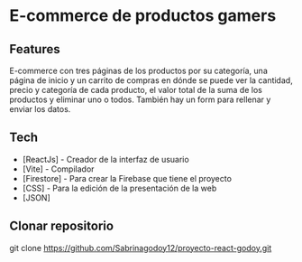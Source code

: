 # E-commerce de productos gamers

## Features
E-commerce con tres páginas de los productos por su categoría, una página de inicio y un carrito de compras en dónde se puede ver la cantidad, precio y categoría de cada producto, el valor total de la suma de los productos y eliminar uno o todos.
También hay un form para rellenar y enviar los datos. 

## Tech

- [ReactJs] - Creador de la interfaz de usuario
- [Vite] - Compilador
- [Firestore] - Para crear la Firebase que tiene el proyecto
- [CSS] - Para la edición de la presentación de la web
- [JSON]

## Clonar repositorio

git clone https://github.com/Sabrinagodoy12/proyecto-react-godoy.git